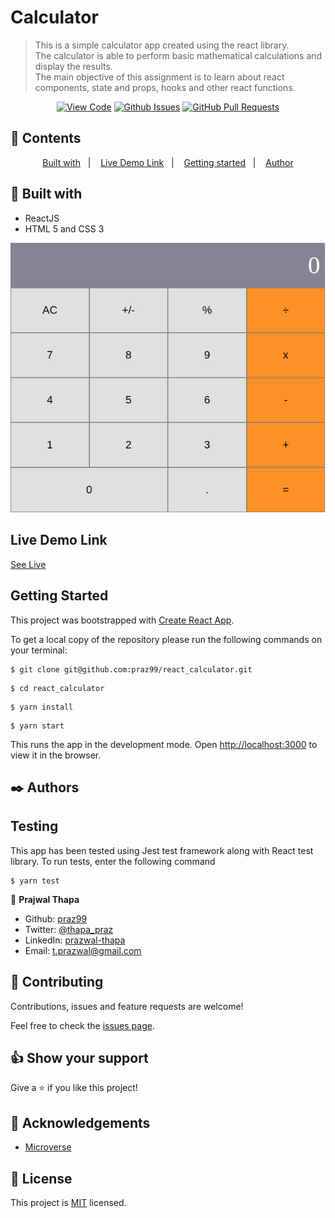 # Calculator

>This is a simple calculator app created using the react library.  
>The calculator is able to perform basic mathematical calculations and display the results.  
>The main objective of this assignment is to learn about react components, state and props, hooks and other react functions.
<div align="center">

[![View Code](https://img.shields.io/badge/View%20-Code-green)](https://github.com/praz99/react_calculator)
[![Github Issues](https://img.shields.io/badge/GitHub-Issues-orange)](https://github.com/praz99/react_calculator/issues)
[![GitHub Pull Requests](https://img.shields.io/badge/GitHub-Pull%20Requests-blue)](https://github.com/praz99/react_calculator/pulls)

</div>

## 📝 Contents

<p align="center">
<a href="#with">Built with</a>&nbsp;&nbsp;&nbsp;|&nbsp;&nbsp;&nbsp;
<a href="#ll">Live Demo Link</a>&nbsp;&nbsp;&nbsp;|&nbsp;&nbsp;&nbsp;
<a href="#gs">Getting started</a>&nbsp;&nbsp;&nbsp;|&nbsp;&nbsp;&nbsp;
<a href="#author">Author</a>
</p>

## 🔧 Built with<a name = "with"></a>

- ReactJS
- HTML 5 and CSS 3

![screenshot](src/img/calc.png)

## Live Demo Link <a name = "ll"></a>

[See Live](https://react-calculator-praz.herokuapp.com/)


## Getting Started <a name = "gs"></a>

This project was bootstrapped with [Create React App](https://github.com/facebook/create-react-app).

To get a local copy of the repository please run the following commands on your terminal:

```
$ git clone git@github.com:praz99/react_calculator.git
```
```
$ cd react_calculator
```

```
$ yarn install
```
```
$ yarn start
```

This runs the app in the development mode.
Open [http://localhost:3000](http://localhost:3000) to view it in the browser.
## ✒️  Authors <a name = "author"></a>

## Testing
This app has been tested using Jest test framework along with React test library.
To run tests, enter the following command

```
$ yarn test
```
👤 **Prajwal Thapa**

- Github: [praz99](https://github.com/praz99)
- Twitter: [@thapa_praz](https://twitter.com/thapa_praz)
- LinkedIn: [prazwal-thapa](https://linkedin.com/in/prazwal-thapa)
- Email: t.prazwal@gmail.com

## 🤝 Contributing

Contributions, issues and feature requests are welcome!

Feel free to check the [issues page](https://github.com/praz99/react_calculator/issues).


## 👍 Show your support

Give a ⭐️ if you like this project!

## :clap: Acknowledgements

- [Microverse](https://www.microverse.org/)

## 📝 License

This project is [MIT](./LICENSE) licensed.